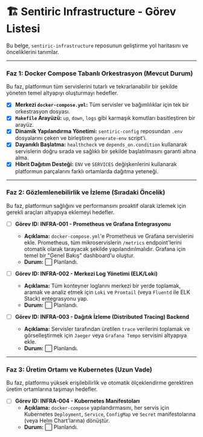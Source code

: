 # 🏗️ Sentiric Infrastructure - Görev Listesi

Bu belge, `sentiric-infrastructure` reposunun geliştirme yol haritasını ve önceliklerini tanımlar.

---

### Faz 1: Docker Compose Tabanlı Orkestrasyon (Mevcut Durum)

Bu faz, platformun tüm servislerini tutarlı ve tekrarlanabilir bir şekilde yöneten temel altyapıyı oluşturmayı hedefler.

-   [x] **Merkezi `docker-compose.yml`:** Tüm servisler ve bağımlılıklar için tek bir orkestrasyon dosyası.
-   [x] **`Makefile` Arayüzü:** `up`, `down`, `logs` gibi karmaşık komutları basitleştiren bir arayüz.
-   [x] **Dinamik Yapılandırma Yönetimi:** `sentiric-config` reposundan `.env` dosyalarını çeken ve birleştiren `generate-env` script'i.
-   [x] **Dayanıklı Başlatma:** `healthcheck` ve `depends_on.condition` kullanarak servislerin doğru sırada ve sağlıklı bir şekilde başlatılmasını garanti altına alma.
-   [x] **Hibrit Dağıtım Desteği:** `ENV` ve `SERVICES` değişkenlerini kullanarak platformun parçalarını farklı ortamlarda dağıtma yeteneği.

---

### Faz 2: Gözlemlenebilirlik ve İzleme (Sıradaki Öncelik)

Bu faz, platformun sağlığını ve performansını proaktif olarak izlemek için gerekli araçları altyapıya eklemeyi hedefler.

-   [ ] **Görev ID: INFRA-001 - Prometheus ve Grafana Entegrasyonu**
    -   **Açıklama:** `docker-compose.yml`'e Prometheus ve Grafana servislerini ekle. Prometheus, tüm mikroservislerin `/metrics` endpoint'lerini otomatik olarak tarayacak şekilde yapılandırılmalıdır. Grafana için temel bir "Genel Bakış" dashboard'u oluştur.
    -   **Durum:** ⬜ Planlandı.

-   [ ] **Görev ID: INFRA-002 - Merkezi Log Yönetimi (ELK/Loki)**
    -   **Açıklama:** Tüm konteyner loglarını merkezi bir yerde toplamak, aramak ve analiz etmek için `Loki` ve `Promtail` (veya `Fluentd` ile ELK Stack) entegrasyonu yap.
    -   **Durum:** ⬜ Planlandı.

-   [ ] **Görev ID: INFRA-003 - Dağıtık İzleme (Distributed Tracing) Backend**
    -   **Açıklama:** Servisler tarafından üretilen `trace` verilerini toplamak ve görselleştirmek için `Jaeger` veya `Grafana Tempo` servisini altyapıya ekle.
    -   **Durum:** ⬜ Planlandı.

---

### Faz 3: Üretim Ortamı ve Kubernetes (Uzun Vade)

Bu faz, platformu yüksek erişilebilirlik ve otomatik ölçeklendirme gerektiren üretim ortamlarına taşımayı hedefler.

-   [ ] **Görev ID: INFRA-004 - Kubernetes Manifestoları**
    -   **Açıklama:** `docker-compose` yapılandırmasını, her servis için Kubernetes `Deployment`, `Service`, `ConfigMap` ve `Secret` manifestolarına (veya Helm Chart'larına) dönüştür.
    -   **Durum:** ⬜ Planlandı.